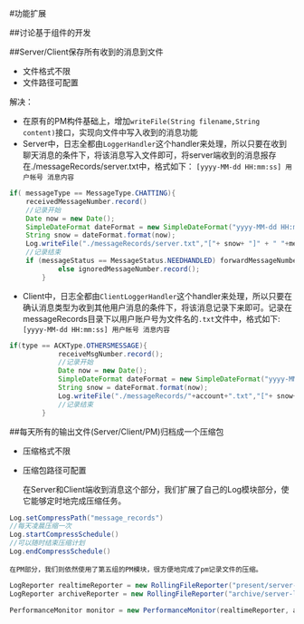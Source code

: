 #功能扩展

##讨论基于组件的开发

##Server/Client保存所有收到的消息到文件
- 文件格式不限
- 文件路径可配置

解决：    

- 在原有的PM构件基础上，增加`writeFile(String filename,String content)`接口，实现向文件中写入收到的消息功能
-  Server中，日志全都由`LoggerHandler`这个handler来处理，所以只要在收到聊天消息的条件下，将该消息写入文件即可，将server端收到的消息报存在./messageRecords/server.txt中，格式如下：
`[yyyy-MM-dd HH:mm:ss] 用户帐号 消息内容`
```java
if( messageType == MessageType.CHATTING){
	receivedMessageNumber.record()
	//记录开始
	Date now = new Date();
    SimpleDateFormat dateFormat = new SimpleDateFormat("yyyy-MM-dd HH:mm:ss");//可以方便地修改日期格式
    String snow = dateFormat.format(now);
    Log.writeFile("./messageRecords/server.txt","["+ snow+ "]" + " "+message.getChatContent().getAccount()+": "+message.getChatContent().toString());
    //记录结束
    if (messageStatus == MessageStatus.NEEDHANDLED) forwardMessageNumber.record();
            else ignoredMessageNumber.record();
        }

```
- Client中，日志全都由`ClientLoggerHandler`这个handler来处理，所以只要在确认消息类型为收到其他用户消息的条件下，将该消息记录下来即可。记录在messageRecords目录下以用户账户号为文件名的`.txt`文件中，格式如下:
`[yyyy-MM-dd HH:mm:ss] 用户帐号 消息内容`

```java
if(type == ACKType.OTHERSMESSAGE){
            receiveMsgNumber.record();
            //记录开始
            Date now = new Date();
            SimpleDateFormat dateFormat = new SimpleDateFormat("yyyy-MM-dd HH:mm:ss");//可以方便地修改日期格式
            String snow = dateFormat.format(now);
            Log.writeFile("./messageRecords/"+account+".txt","["+ snow+ "]" + " " + ack.getChatContent().getAccount()+": " + ack.getChatContent().toString());
            //记录结束
        }
```


##每天所有的输出文件(Server/Client/PM)归档成一个压缩包
- 压缩格式不限
- 压缩包路径可配置

	在Server和Client端收到消息这个部分，我们扩展了自己的Log模块部分，使它能够定时地完成压缩任务。
	
```java
Log.setCompressPath("message_records")
//每天凌晨压缩一次
Log.startCompressSchedule()
//可以随时结束压缩计划
Log.endCompressSchedule()
```
	在PM部分，我们则依然使用了第五组的PM模块，很方便地完成了pm记录文件的压缩。
	
```java
LogReporter realtimeReporter = new RollingFileReporter("present/server-log-%d{yyyy-MM-dd_HH-mm}.log");
LogReporter archiveReporter = new RollingFileReporter("archive/server-log-%d{yyyy-MM-dd}.zip");

PerformanceMonitor monitor = new PerformanceMonitor(realtimeReporter, archiveReporter);
```

